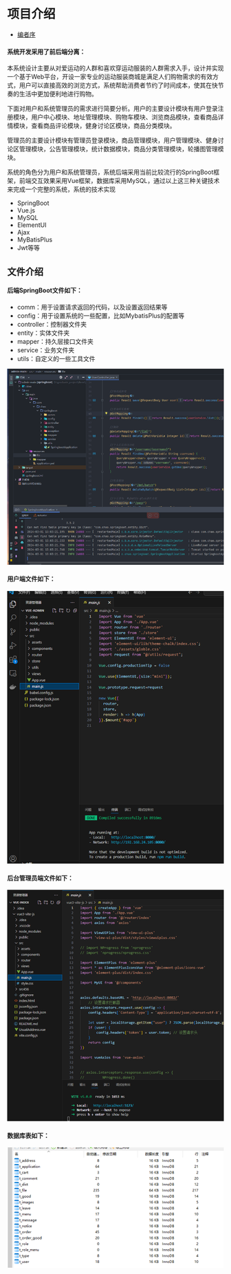 # 项目介绍
* [编者序](README.md)
#### 系统开发采用了前后端分离：
本系统设计主要从对爱运动的人群和喜欢穿运动服装的人群需求入手，设计并实现一个基于Web平台，开设一家专业的运动服装商城是满足人们购物需求的有效方式，用户可以直接高效的浏览方式，系统帮助消费者节约了时间成本，使其在快节奏的生活中更加便利地进行购物。<br>

下面对用户和系统管理员的需求进行简要分析。用户的主要设计模块有用户登录注册模块，用户中心模块、地址管理模块、购物车模块、浏览商品模块，查看商品详情模块，查看商品评论模块，健身讨论区模块，商品分类模块。<br>

管理员的主要设计模块有管理员登录模块，商品管理模块，用户管理模块、健身讨论区管理模块，公告管理模块，统计数据模块，商品分类管理模块，轮播图管理模块。<br>


系统的角色分为用户和系统管理员，系统后端采用当前比较流行的SpringBoot框架，前端交互效果采用Vue框架，数据库采用MySQL，通过以上这三种关键技术来完成一个完整的系统，系统的技术实现
* SpringBoot
* Vue.js
* MySQL
* ElementUI
* Ajax
* MyBatisPlus
* Jwt等等
  
## 文件介绍
#### 后端SpringBoot文件如下：
* comm：用于设置请求返回的代码，以及设置返回结果等<br>
* config：用于设置系统的一些配置，比如MybatisPlus的配置等<br>
* controller：控制器文件夹<br>
* entity：实体文件夹<br>
* mapper：持久层接口文件夹<br>
* service：业务文件夹<br>
* utils：自定义的一些工具文件<br>

![image](https://github.com/1280019840/Sportswear-mall/raw/main/img/SpringBoot.png)

#### 用户端文件如下：

![image](https://github.com/1280019840/Sportswear-mall/raw/main/img/vue-user.png)

#### 后台管理员端文件如下：

![image](https://github.com/1280019840/Sportswear-mall/raw/main/img/vue-admin.png)

#### 数据库表如下：

![image](https://github.com/1280019840/Sportswear-mall/raw/main/img/MySQL.png)
